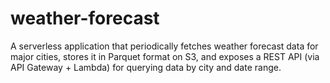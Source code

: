 # weather-forecast
A serverless application that periodically fetches weather forecast data for major cities, stores it in Parquet format on S3, and exposes a REST API (via API Gateway + Lambda) for querying data by city and date range.
